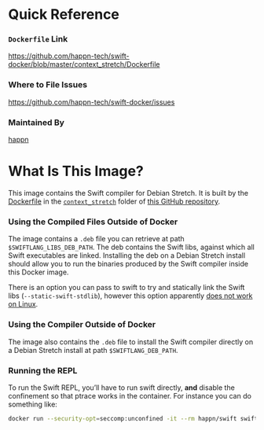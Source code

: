 # Quick Reference
### `Dockerfile` Link
https://github.com/happn-tech/swift-docker/blob/master/context_stretch/Dockerfile

### Where to File Issues
https://github.com/happn-tech/swift-docker/issues

### Maintained By
[happn](https://github.com/happn-tech/)


# What Is This Image?
This image contains the Swift compiler for Debian Stretch. It is built by the [Dockerfile](https://github.com/happn-tech/swift-docker/blob/master/context_stretch/Dockerfile) in the [`context_stretch`](https://github.com/happn-tech/swift-docker/blob/master/context_stretch/) folder of [this GitHub repository](https://github.com/happn-tech/swift-docker).

### Using the Compiled Files Outside of Docker
The image contains a `.deb` file you can retrieve at path `$SWIFTLANG_LIBS_DEB_PATH`. The deb contains the Swift libs, against which all Swift executables are linked.
Installing the deb on a Debian Stretch install should allow you to run the binaries produced by the Swift compiler inside this Docker image.

There is an option you can pass to swift to try and statically link the Swift libs (`--static-swift-stdlib`), however this option apparently [does not work on Linux](https://bugs.swift.org/browse/SR-648).

### Using the Compiler Outside of Docker
The image also contains the `.deb` file to install the Swift compiler directly on a Debian Stretch install at path `$SWIFTLANG_DEB_PATH`.

### Running the REPL
To run the Swift REPL, you’ll have to run swift directly, **and** disable the confinement so that ptrace works in the container. For instance you can do something like:

```bash
docker run --security-opt=seccomp:unconfined -it --rm happn/swift swift
```

